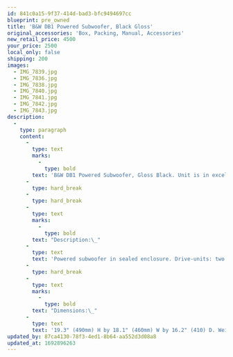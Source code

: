 ```yaml
---
id: 841c0a15-9f37-414d-bad3-bfc9494697cc
blueprint: pre_owned
title: 'B&W DB1 Powered Subwoofer, Black Gloss'
original_accessories: 'Box, Packing, Manual, Accessories'
new_retail_price: 4500
your_price: 2500
local_only: false
shipping: 200
images:
  - IMG_7839.jpg
  - IMG_7836.jpg
  - IMG_7838.jpg
  - IMG_7840.jpg
  - IMG_7841.jpg
  - IMG_7842.jpg
  - IMG_7843.jpg
description:
  -
    type: paragraph
    content:
      -
        type: text
        marks:
          -
            type: bold
        text: 'B&W DB1 Powered Subwoofer, Gloss Black. Unit is in excellent physical and functional condition with original box, packing and accessories. Unit sold as new for $4,500.00. There are a few minor scuffs on the top - you can''t see them from most angles and only in certain light, but they are there. My guess is that they could be buffed out with a scratch remover, but this is always an issue with soft, gloss finishes. Likely something was set on top at one point and slid off. The sub is immaculate other than that.'
      -
        type: hard_break
      -
        type: hard_break
      -
        type: text
        marks:
          -
            type: bold
        text: "Description:\_"
      -
        type: text
        text: 'Powered subwoofer in sealed enclosure. Drive-units: two 12" long-throw Rohacell-cone woofers, each with 3.66" voice-coil and 11-lb magnet. Frequency response: 17–145Hz, ±3dB. Passband of automatic room compensation: not stated. Low-pass filter: 40–120Hz (adjustable), slope, phase. High-pass filter: no option. Total harmonic distortion: not specified. Amplifier: 1000W RMS. Rated power consumption: 300W. Input impedance: 15k ohms. Signal/noise ratio: >100dB. Inputs per channel: stereo, unbalanced (RCA); mono LFE, unbalanced (RCA), and mono balanced (XLR). Controls: 5 presets, input sensitivity, gain, graphic equalization, low-pass frequency, slope, phase, room compensation, auto on/standby, trigger on/standby, trigger preset switching, RS-232 automation control. Included: detachable IEC power cord; 4 spiked feet, 4 rubber feet; owner''s manual; USB-connected soundcard to be inserted in first USB port in owner''s computer; interconnect cable from second USB port in owner''s computer to DB1 input panel (serial RS232 connector); calibration microphone (XLR jack); cable from microphone (XLR) to soundcard (minijack); line-level interconnect from soundcard output (minijack) to DB1 input panel (RCA).'
      -
        type: hard_break
      -
        type: text
        marks:
          -
            type: bold
        text: "Dimensions:\_"
      -
        type: text
        text: '19.3" (490mm) H by 18.1" (460mm) W by 16.2" (410) D. Weight: 97 lbs (44kg).'
updated_by: 87ca4130-78f3-4ed1-8b64-aa552d3d08a8
updated_at: 1692896263
---
```

